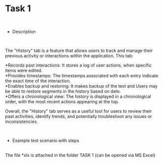 # Task 1

<br>

* Description

<br>

The "History" tab is a feature that allows users to track and manage their previous activity or interactions within the application. This tab:

*Records past interactions: It stores a log of user actions,  when specific items were edited. <br>
*Provides timestamps: The timestamps associated with each entry indicate the exact time of the interaction. <br>
*Enables backup and restoring: It makes backup of the text and Users may be able to restore segments in the history based on date. <br>
*Offers a chronological view: The history is displayed in a chronological order, with the most recent actions appearing at the top. <br>

Overall, the "History" tab serves as a useful tool for users to review their past activities, identify trends, and potentially troubleshoot any issues or inconsistencies.

<br>

* Example test scenario with steps
<br>
The file *xlx is attached in the folder TASK 1  (can be opened via MS Excel)

